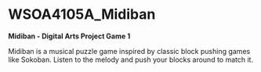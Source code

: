 # WSOA4105A_Midiban
**Midiban - Digital Arts Project Game 1**  

Midiban is a musical puzzle game inspired by classic block pushing games like Sokoban. Listen to the melody and push your blocks around to match it.
